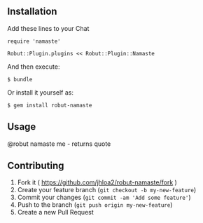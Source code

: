 ## Installation

Add these lines to your Chat

	require 'namaste'

	Robut::Plugin.plugins << Robut::Plugin::Namaste



And then execute:

    $ bundle

Or install it yourself as:

    $ gem install robut-namaste

## Usage

@robut namaste me - returns quote

## Contributing

1. Fork it ( https://github.com/jhloa2/robut-namaste/fork )
2. Create your feature branch (`git checkout -b my-new-feature`)
3. Commit your changes (`git commit -am 'Add some feature'`)
4. Push to the branch (`git push origin my-new-feature`)
5. Create a new Pull Request

